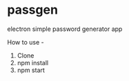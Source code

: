# passgen
electron simple password generator app

How to use -
1) Clone
2) npm install
3) npm start

